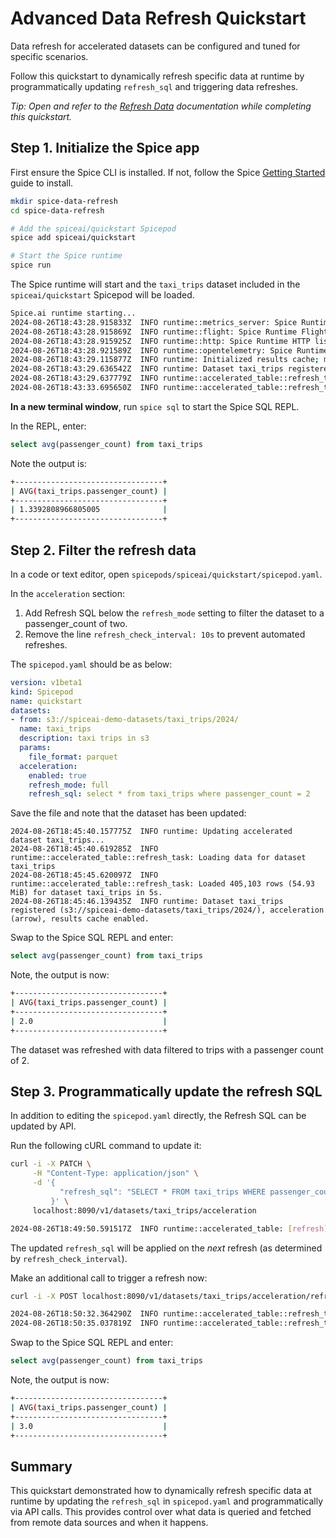 # Advanced Data Refresh Quickstart

Data refresh for accelerated datasets can be configured and tuned for specific scenarios.

Follow this quickstart to dynamically refresh specific data at runtime by programmatically updating `refresh_sql` and triggering data refreshes.

_Tip: Open and refer to the [Refresh Data](https://docs.spiceai.org/components/data-accelerators/data-refresh) documentation while completing this quickstart._

## Step 1. Initialize the Spice app

First ensure the Spice CLI is installed. If not, follow the Spice [Getting Started](https://docs.spiceai.org/getting-started) guide to install.

```bash
mkdir spice-data-refresh
cd spice-data-refresh

# Add the spiceai/quickstart Spicepod
spice add spiceai/quickstart

# Start the Spice runtime
spice run
```

The Spice runtime will start and the `taxi_trips` dataset included in the `spiceai/quickstart` Spicepod will be loaded.

```bash
Spice.ai runtime starting...
2024-08-26T18:43:28.915833Z  INFO runtime::metrics_server: Spice Runtime Metrics listening on 127.0.0.1:9090
2024-08-26T18:43:28.915869Z  INFO runtime::flight: Spice Runtime Flight listening on 127.0.0.1:50051
2024-08-26T18:43:28.915925Z  INFO runtime::http: Spice Runtime HTTP listening on 127.0.0.1:8090
2024-08-26T18:43:28.921589Z  INFO runtime::opentelemetry: Spice Runtime OpenTelemetry listening on 127.0.0.1:50052
2024-08-26T18:43:29.115877Z  INFO runtime: Initialized results cache; max size: 128.00 MiB, item ttl: 1s
2024-08-26T18:43:29.636542Z  INFO runtime: Dataset taxi_trips registered (s3://spiceai-demo-datasets/taxi_trips/2024/), acceleration (arrow, 10s refresh), results cache enabled.
2024-08-26T18:43:29.637779Z  INFO runtime::accelerated_table::refresh_task: Loading data for dataset taxi_trips
2024-08-26T18:43:33.695650Z  INFO runtime::accelerated_table::refresh_task: Loaded 2,964,624 rows (421.71 MiB) for dataset taxi_trips in 4s 57ms.
```

**In a new terminal window**, run `spice sql` to start the Spice SQL REPL.

In the REPL, enter:

```sql
select avg(passenger_count) from taxi_trips
```

Note the output is:

```bash
+---------------------------------+
| AVG(taxi_trips.passenger_count) |
+---------------------------------+
| 1.3392808966805005              |
+---------------------------------+
```

## Step 2. Filter the refresh data

In a code or text editor, open `spicepods/spiceai/quickstart/spicepod.yaml`.

In the `acceleration` section:

1. Add Refresh SQL below the `refresh_mode` setting to filter the dataset to a passenger_count of two.
2. Remove the line `refresh_check_interval: 10s` to prevent automated refreshes.

The `spicepod.yaml` should be as below:

```yaml
version: v1beta1
kind: Spicepod
name: quickstart
datasets:
- from: s3://spiceai-demo-datasets/taxi_trips/2024/
  name: taxi_trips
  description: taxi trips in s3
  params:
    file_format: parquet
  acceleration:
    enabled: true
    refresh_mode: full
    refresh_sql: select * from taxi_trips where passenger_count = 2
```

Save the file and note that the dataset has been updated:
```sheel
2024-08-26T18:45:40.157775Z  INFO runtime: Updating accelerated dataset taxi_trips...
2024-08-26T18:45:40.619285Z  INFO runtime::accelerated_table::refresh_task: Loading data for dataset taxi_trips
2024-08-26T18:45:45.620097Z  INFO runtime::accelerated_table::refresh_task: Loaded 405,103 rows (54.93 MiB) for dataset taxi_trips in 5s.
2024-08-26T18:45:46.139435Z  INFO runtime: Dataset taxi_trips registered (s3://spiceai-demo-datasets/taxi_trips/2024/), acceleration (arrow), results cache enabled.
```

Swap to the Spice SQL REPL and enter:

```sql
select avg(passenger_count) from taxi_trips
```

Note, the output is now:

```bash
+---------------------------------+
| AVG(taxi_trips.passenger_count) |
+---------------------------------+
| 2.0                             |
+---------------------------------+
```

The dataset was refreshed with data filtered to trips with a passenger count of 2.

## Step 3. Programmatically update the refresh SQL

In addition to editing the `spicepod.yaml` directly, the Refresh SQL can be updated by API.

Run the following cURL command to update it:

```bash
curl -i -X PATCH \
     -H "Content-Type: application/json" \
     -d '{
           "refresh_sql": "SELECT * FROM taxi_trips WHERE passenger_count = 3"
         }' \
     localhost:8090/v1/datasets/taxi_trips/acceleration
```

```bash
2024-08-26T18:49:50.591517Z  INFO runtime::accelerated_table: [refresh] Updated refresh SQL for taxi_trips to SELECT * FROM taxi_trips WHERE passenger_count = 3
```

The updated `refresh_sql` will be applied on the _next_ refresh (as determined by `refresh_check_interval`).

Make an additional call to trigger a refresh now:

```bash
curl -i -X POST localhost:8090/v1/datasets/taxi_trips/acceleration/refresh
```

```bash
2024-08-26T18:50:32.364290Z  INFO runtime::accelerated_table::refresh_task: Loading data for dataset taxi_trips
2024-08-26T18:50:35.037819Z  INFO runtime::accelerated_table::refresh_task: Loaded 91,262 rows (12.43 MiB) for dataset taxi_trips in 2s 673ms.
```

Swap to the Spice SQL REPL and enter:

```sql
select avg(passenger_count) from taxi_trips
```

Note, the output is now:

```bash
+---------------------------------+
| AVG(taxi_trips.passenger_count) |
+---------------------------------+
| 3.0                             |
+---------------------------------+
```

## Summary

This quickstart demonstrated how to dynamically refresh specific data at runtime by updating the `refresh_sql` in `spicepod.yaml` and programmatically via API calls. This provides control over what data is queried and fetched from remote data sources and when it happens.
